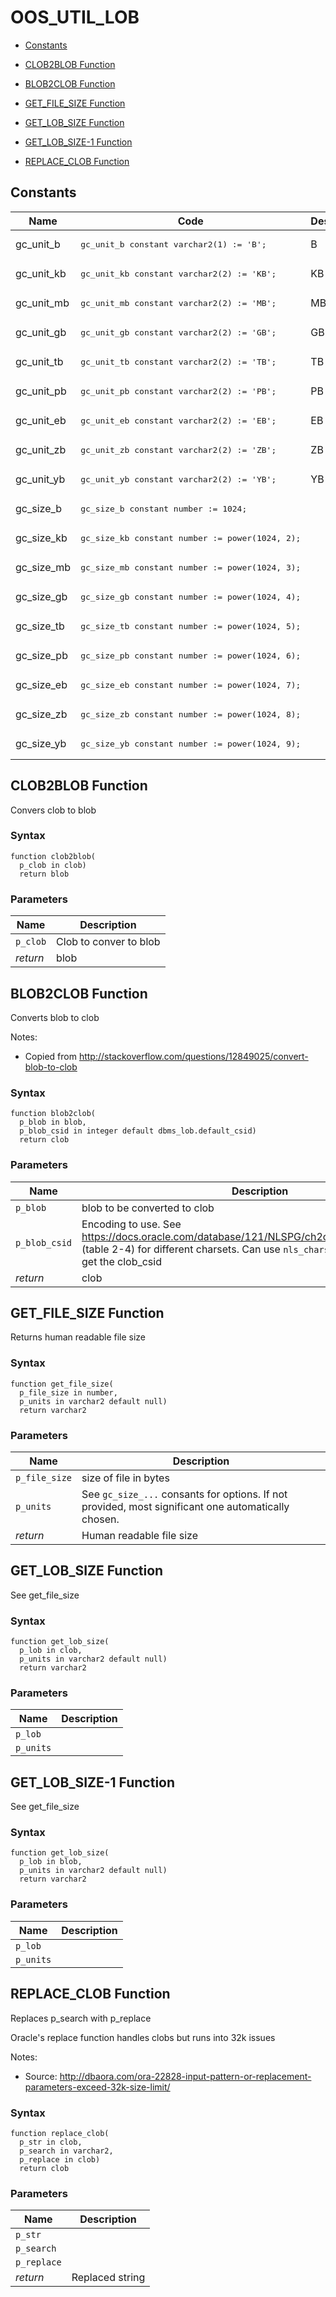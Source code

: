 # OOS_UTIL_LOB



- [Constants](#constants)



- [CLOB2BLOB Function](#clob2blob)
- [BLOB2CLOB Function](#blob2clob)
- [GET_FILE_SIZE Function](#get_file_size)
- [GET_LOB_SIZE Function](#get_lob_size)
- [GET_LOB_SIZE-1 Function](#get_lob_size-1)
- [REPLACE_CLOB Function](#replace_clob)





## Constants<a name="constants"></a>

Name | Code | Description
--- | --- | ---
gc_unit_b | <pre>gc_unit_b constant varchar2(1) := 'B';</pre> | B
gc_unit_kb | <pre>gc_unit_kb constant varchar2(2) := 'KB';</pre> | KB
gc_unit_mb | <pre>gc_unit_mb constant varchar2(2) := 'MB';</pre> | MB
gc_unit_gb | <pre>gc_unit_gb constant varchar2(2) := 'GB';</pre> | GB
gc_unit_tb | <pre>gc_unit_tb constant varchar2(2) := 'TB';</pre> | TB
gc_unit_pb | <pre>gc_unit_pb constant varchar2(2) := 'PB';</pre> | PB
gc_unit_eb | <pre>gc_unit_eb constant varchar2(2) := 'EB';</pre> | EB
gc_unit_zb | <pre>gc_unit_zb constant varchar2(2) := 'ZB';</pre> | ZB
gc_unit_yb | <pre>gc_unit_yb constant varchar2(2) := 'YB';</pre> | YB
gc_size_b | <pre>gc_size_b constant number := 1024;</pre> | 
gc_size_kb | <pre>gc_size_kb constant number := power(1024, 2);</pre> | 
gc_size_mb | <pre>gc_size_mb constant number := power(1024, 3);</pre> | 
gc_size_gb | <pre>gc_size_gb constant number := power(1024, 4);</pre> | 
gc_size_tb | <pre>gc_size_tb constant number := power(1024, 5);</pre> | 
gc_size_pb | <pre>gc_size_pb constant number := power(1024, 6);</pre> | 
gc_size_eb | <pre>gc_size_eb constant number := power(1024, 7);</pre> | 
gc_size_zb | <pre>gc_size_zb constant number := power(1024, 8);</pre> | 
gc_size_yb | <pre>gc_size_yb constant number := power(1024, 9);</pre> | 






 
## CLOB2BLOB Function<a name="clob2blob"></a>


<p>
<p>Convers clob to blob</p>
</p>

### Syntax
```plsql
function clob2blob(
  p_clob in clob)
  return blob
```

### Parameters
Name | Description
--- | ---
`p_clob` | Clob to conver to blob
*return* | blob
 
 





 
## BLOB2CLOB Function<a name="blob2clob"></a>


<p>
<p>Converts blob to clob</p><p>Notes:</p><ul>
<li>Copied from <a href="http://stackoverflow.com/questions/12849025/convert-blob-to-clob">http://stackoverflow.com/questions/12849025/convert-blob-to-clob</a></li>
</ul>

</p>

### Syntax
```plsql
function blob2clob(
  p_blob in blob,
  p_blob_csid in integer default dbms_lob.default_csid)
  return clob
```

### Parameters
Name | Description
--- | ---
`p_blob` | blob to be converted to clob
`p_blob_csid` | Encoding to use. See <a href="https://docs.oracle.com/database/121/NLSPG/ch2charset.htm#NLSPG169">https://docs.oracle.com/database/121/NLSPG/ch2charset.htm#NLSPG169</a> (table 2-4) for different charsets. Can use <code>nls_charset_id(&lt;charset&gt;)</code> to get the clob_csid
*return* | clob
 
 





 
## GET_FILE_SIZE Function<a name="get_file_size"></a>


<p>
<p>Returns human readable file size</p>
</p>

### Syntax
```plsql
function get_file_size(
  p_file_size in number,
  p_units in varchar2 default null)
  return varchar2
```

### Parameters
Name | Description
--- | ---
`p_file_size` | size of file in bytes
`p_units` | See <code>gc_size_...</code> consants for options. If not provided, most significant one automatically chosen.
*return* | Human readable file size
 
 





 
## GET_LOB_SIZE Function<a name="get_lob_size"></a>


<p>
<p>See get_file_size</p>
</p>

### Syntax
```plsql
function get_lob_size(
  p_lob in clob,
  p_units in varchar2 default null)
  return varchar2
```

### Parameters
Name | Description
--- | ---
`p_lob` | 
`p_units` | 
 
 





 
## GET_LOB_SIZE-1 Function<a name="get_lob_size-1"></a>


<p>
<p>See get_file_size</p>
</p>

### Syntax
```plsql
function get_lob_size(
  p_lob in blob,
  p_units in varchar2 default null)
  return varchar2
```

### Parameters
Name | Description
--- | ---
`p_lob` | 
`p_units` | 
 
 





 
## REPLACE_CLOB Function<a name="replace_clob"></a>


<p>
<p>Replaces p_search with p_replace</p><p>Oracle&#39;s replace function handles clobs but runs into 32k issues</p><p>Notes:</p><ul>
<li>Source: <a href="http://dbaora.com/ora-22828-input-pattern-or-replacement-parameters-exceed-32k-size-limit/">http://dbaora.com/ora-22828-input-pattern-or-replacement-parameters-exceed-32k-size-limit/</a></li>
</ul>

</p>

### Syntax
```plsql
function replace_clob(
  p_str in clob,
  p_search in varchar2,
  p_replace in clob)
  return clob
```

### Parameters
Name | Description
--- | ---
`p_str` | 
`p_search` | 
`p_replace` | 
*return* | Replaced string
 
 





 
